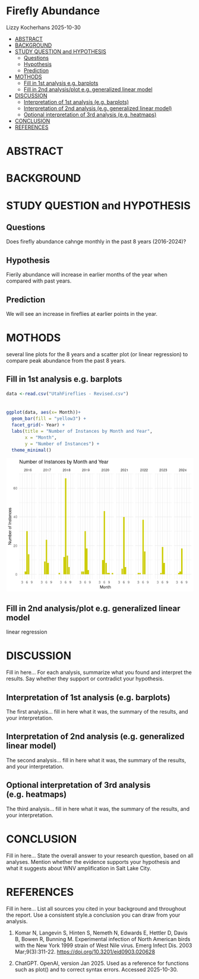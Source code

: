 Firefly Abundance
================
Lizzy Kocherhans
2025-10-30

- [ABSTRACT](#abstract)
- [BACKGROUND](#background)
- [STUDY QUESTION and HYPOTHESIS](#study-question-and-hypothesis)
  - [Questions](#questions)
  - [Hypothesis](#hypothesis)
  - [Prediction](#prediction)
- [MOTHODS](#mothods)
  - [Fill in 1st analysis
    e.g. barplots](#fill-in-1st-analysis-eg-barplots)
  - [Fill in 2nd analysis/plot e.g. generalized linear
    model](#fill-in-2nd-analysisplot-eg-generalized-linear-model)
- [DISCUSSION](#discussion)
  - [Interpretation of 1st analysis
    (e.g. barplots)](#interpretation-of-1st-analysis-eg-barplots)
  - [Interpretation of 2nd analysis (e.g. generalized linear
    model)](#interpretation-of-2nd-analysis-eg-generalized-linear-model)
  - [Optional interpretation of 3rd analysis
    (e.g. heatmaps)](#optional-interpretation-of-3rd-analysis-eg-heatmaps)
- [CONCLUSION](#conclusion)
- [REFERENCES](#references)

# ABSTRACT

# BACKGROUND

# STUDY QUESTION and HYPOTHESIS

## Questions

Does firefly abundance cahnge monthly in the past 8 years (2016-2024)?

## Hypothesis

Fierily abundance will increase in earlier months of the year when
compared with past years.

## Prediction

We will see an increase in fireflies at earlier points in the year.

# MOTHODS

several line plots for the 8 years and a scatter plot (or linear
regression) to compare peak abundance from the past 8 years.

## Fill in 1st analysis e.g. barplots

``` r
data <-read.csv("UtahFireflies - Revised.csv")


ggplot(data, aes(x= Month))+
  geom_bar(fill = "yellow3") +
  facet_grid(~ Year) +
  labs(title = "Number of Instances by Month and Year", 
       x = "Month", 
       y = "Number of Instances") +
  theme_minimal()
```

![](Firefly-Abundance_files/figure-gfm/multiplot-1.png)<!-- -->

## Fill in 2nd analysis/plot e.g. generalized linear model

linear regression

# DISCUSSION

Fill in here… For each analysis, summarize what you found and interpret
the results. Say whether they support or contradict your hypothesis.

## Interpretation of 1st analysis (e.g. barplots)

The first analysis… fill in here what it was, the summary of the
results, and your interpretation.

## Interpretation of 2nd analysis (e.g. generalized linear model)

The second analysis… fill in here what it was, the summary of the
results, and your interpretation.

## Optional interpretation of 3rd analysis (e.g. heatmaps)

The third analysis… fill in here what it was, the summary of the
results, and your interpretation.

# CONCLUSION

Fill in here… State the overall answer to your research question, based
on all analyses. Mention whether the evidence supports your hypothesis
and what it suggests about WNV amplification in Salt Lake City.

# REFERENCES

Fill in here… List all sources you cited in your background and
throughout the report. Use a consistent style.a conclusion you can draw
from your analysis.

1.  Komar N, Langevin S, Hinten S, Nemeth N, Edwards E, Hettler D, Davis
    B, Bowen R, Bunning M. Experimental infection of North American
    birds with the New York 1999 strain of West Nile virus. Emerg Infect
    Dis. 2003 Mar;9(3):311-22. <https://doi.org/10.3201/eid0903.020628>

2.  ChatGPT. OpenAI, version Jan 2025. Used as a reference for functions
    such as plot() and to correct syntax errors. Accessed 2025-10-30.
